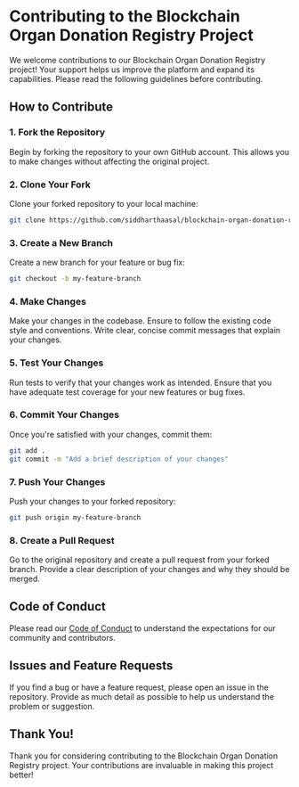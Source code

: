 # Contributing to the Blockchain Organ Donation Registry Project

We welcome contributions to our Blockchain Organ Donation Registry project! Your support helps us improve the platform and expand its capabilities. Please read the following guidelines before contributing.

## How to Contribute

### 1. Fork the Repository

Begin by forking the repository to your own GitHub account. This allows you to make changes without affecting the original project.

### 2. Clone Your Fork

Clone your forked repository to your local machine:

```bash
git clone https://github.com/siddharthaasal/blockchain-organ-donation-registry.git
```

### 3. Create a New Branch

Create a new branch for your feature or bug fix:

```bash
git checkout -b my-feature-branch
```

### 4. Make Changes

Make your changes in the codebase. Ensure to follow the existing code style and conventions. Write clear, concise commit messages that explain your changes.

### 5. Test Your Changes

Run tests to verify that your changes work as intended. Ensure that you have adequate test coverage for your new features or bug fixes.

### 6. Commit Your Changes

Once you're satisfied with your changes, commit them:

```bash
git add .
git commit -m "Add a brief description of your changes"
```

### 7. Push Your Changes

Push your changes to your forked repository:

```bash
git push origin my-feature-branch
```

### 8. Create a Pull Request

Go to the original repository and create a pull request from your forked branch. Provide a clear description of your changes and why they should be merged.

## Code of Conduct

Please read our [Code of Conduct](CODE_OF_CONDUCT.md) to understand the expectations for our community and contributors.

## Issues and Feature Requests

If you find a bug or have a feature request, please open an issue in the repository. Provide as much detail as possible to help us understand the problem or suggestion.

## Thank You!

Thank you for considering contributing to the Blockchain Organ Donation Registry project. Your contributions are invaluable in making this project better!
```